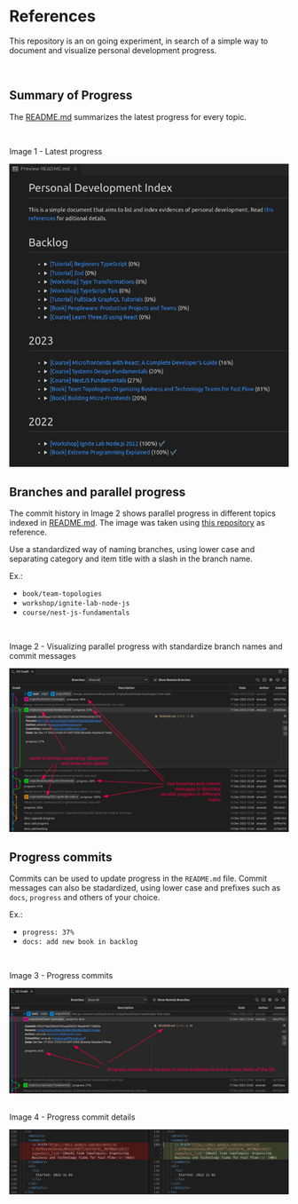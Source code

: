 # References

This repository is an on going experiment, in search of a simple way to document and visualize personal development progress. 

</br>

## Summary of Progress

The [README.md](../README.md) summarizes the latest progress for every topic. 

</br>
<p>Image 1 - Latest progress</p>
<img src="./2023-01-03-latest-progress.png"/>

</br>

## Branches and parallel progress

The commit history in Image 2 shows parallel progress in different topics indexed in [README.md](../README.md). The image was taken using [this repository](https://github.com/amaralc/courses-and-bootcamps) as reference.

Use a standardized way of naming branches, using lower case and separating category and item title with a slash in the branch name.

Ex.: 

- `book/team-topologies`
- `workshop/ignite-lab-node-js`
- `course/nest-js-fundamentals`

</br>
<p>Image 2 - Visualizing parallel progress with standardize branch names and commit messages</p>
<img src="./2023-01-03-use-git-graph.png"/>

</br>

## Progress commits

Commits can be used to update progress in the `README.md` file. Commit messages can also be stadardized, using lower case and prefixes such as `docs`, `progress` and others of your choice.

Ex.:

- `progress: 37%`
- `docs: add new book in backlog`

</br>
<p>Image 3 - Progress commits</p>
<img src="./2023-01-03-progress-commits-summary.png"/>
</br>



</br>
<p>Image 4 - Progress commit details</p>
<img src="./2023-01-03-progress-commits.png"/>
</br>


